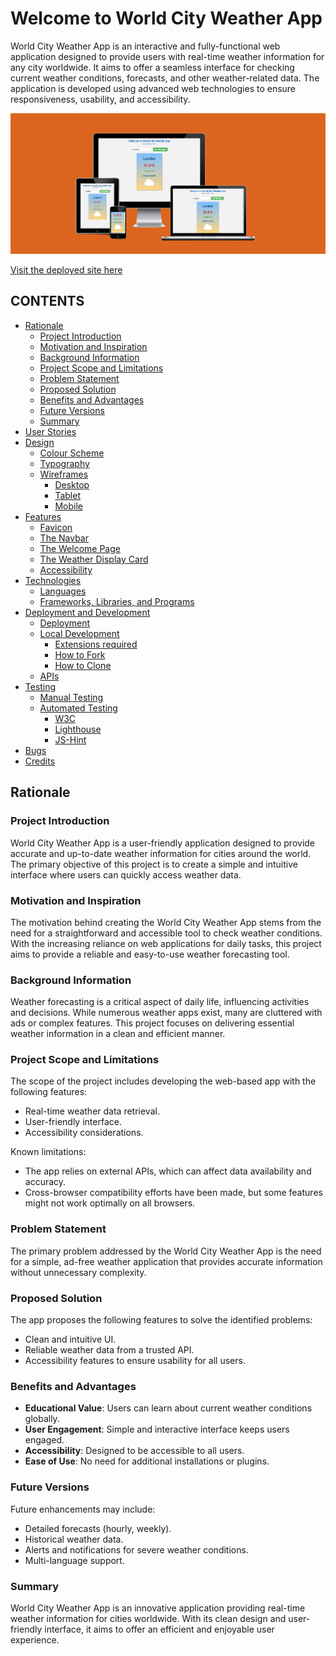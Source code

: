 # Welcome to World City Weather App

World City Weather App is an interactive and fully-functional web application designed to provide users with real-time weather information for any city worldwide. It aims to offer a seamless interface for checking current weather conditions, forecasts, and other weather-related data. The application is developed using advanced web technologies to ensure responsiveness, usability, and accessibility.


![World City Weather App Screenshot](/assets/images/wth-mockup.png)

[Visit the deployed site here](https://boatesj.github.io/weather-app/)

## CONTENTS

- [Rationale](#rationale)
  - [Project Introduction](#project-introduction)
  - [Motivation and Inspiration](#motivation-and-inspiration)
  - [Background Information](#background-information)
  - [Project Scope and Limitations](#project-scope-and-limitations)
  - [Problem Statement](#problem-statement)
  - [Proposed Solution](#proposed-solution)
  - [Benefits and Advantages](#benefits-and-advantages)
  - [Future Versions](#future-versions)
  - [Summary](#summary)
- [User Stories](#user-stories)
- [Design](#design)
  - [Colour Scheme](#colour-scheme)
  - [Typography](#typography)
  - [Wireframes](#wireframes)
    - [Desktop](#desktop)
    - [Tablet](#tablet)
    - [Mobile](#mobile)
- [Features](#features)
  - [Favicon](#favicon)
  - [The Navbar](#the-navbar)
  - [The Welcome Page](#the-welcome-page)
  - [The Weather Display Card](#the-weather-display-card)
  - [Accessibility](#accessibility)
- [Technologies](#technologies)
  - [Languages](#languages)
  - [Frameworks, Libraries, and Programs](#frameworks-libraries-and-programs)
- [Deployment and Development](#deployment-and-development)
  - [Deployment](#deployment)
  - [Local Development](#local-development)
    - [Extensions required](#extensions-required)
    - [How to Fork](#how-to-fork)
    - [How to Clone](#how-to-clone)
  - [APIs](#apis)
- [Testing](#testing)
  - [Manual Testing](#manual-testing)
  - [Automated Testing](#automated-testing)
    - [W3C](#w3c)
    - [Lighthouse](#lighthouse)
    - [JS-Hint](#js-hint)
- [Bugs](#bugs)
- [Credits](#credits)

## Rationale

### Project Introduction

World City Weather App is a user-friendly application designed to provide accurate and up-to-date weather information for cities around the world. The primary objective of this project is to create a simple and intuitive interface where users can quickly access weather data.

### Motivation and Inspiration

The motivation behind creating the World City Weather App stems from the need for a straightforward and accessible tool to check weather conditions. With the increasing reliance on web applications for daily tasks, this project aims to provide a reliable and easy-to-use weather forecasting tool.

### Background Information

Weather forecasting is a critical aspect of daily life, influencing activities and decisions. While numerous weather apps exist, many are cluttered with ads or complex features. This project focuses on delivering essential weather information in a clean and efficient manner.

### Project Scope and Limitations

The scope of the project includes developing the web-based app with the following features:
- Real-time weather data retrieval.
- User-friendly interface.
- Accessibility considerations.

Known limitations:
- The app relies on external APIs, which can affect data availability and accuracy.
- Cross-browser compatibility efforts have been made, but some features might not work optimally on all browsers.

### Problem Statement

The primary problem addressed by the World City Weather App is the need for a simple, ad-free weather application that provides accurate information without unnecessary complexity.

### Proposed Solution

The app proposes the following features to solve the identified problems:
- Clean and intuitive UI.
- Reliable weather data from a trusted API.
- Accessibility features to ensure usability for all users.

### Benefits and Advantages

- **Educational Value**: Users can learn about current weather conditions globally.
- **User Engagement**: Simple and interactive interface keeps users engaged.
- **Accessibility**: Designed to be accessible to all users.
- **Ease of Use**: No need for additional installations or plugins.

### Future Versions

Future enhancements may include:
- Detailed forecasts (hourly, weekly).
- Historical weather data.
- Alerts and notifications for severe weather conditions.
- Multi-language support.

### Summary

World City Weather App is an innovative application providing real-time weather information for cities worldwide. With its clean design and user-friendly interface, it aims to offer an efficient and enjoyable user experience.
